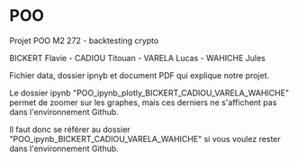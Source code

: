 # POO

Projet POO M2 272 - backtesting crypto

BICKERT Flavie - CADIOU Titouan - VARELA Lucas - WAHICHE Jules

Fichier data, dossier ipnyb et document PDF qui explique notre projet.

Le dossier ipynb "POO_ipynb_plotly_BICKERT_CADIOU_VARELA_WAHICHE" permet de zoomer sur les graphes, mais ces derniers ne s'affichent pas dans l'environnement Github.

Il faut donc se référer au dossier "POO_ipynb_BICKERT_CADIOU_VARELA_WAHICHE" si vous voulez rester dans l'environnement Github.
